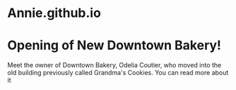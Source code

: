 # Annie.github.io
<!DOCTYPE html>
  <html>
    <head>
      <title> Small Town Chronicles </title>
    </head>
    <body>
      <h1> Opening of New Downtown Bakery! </h1>
        <p> Meet the owner of Downtown Bakery, Odelia Coutier, who moved into the old building previously called Grandma's Cookies. You can read more about it </p>
    </body>
  </html>
